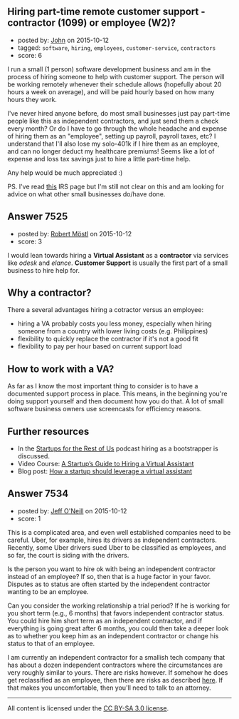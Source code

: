 ## Hiring part-time remote customer support - contractor (1099) or employee (W2)?

- posted by: [John](https://stackexchange.com/users/2929041/john) on 2015-10-12
- tagged: `software`, `hiring`, `employees`, `customer-service`, `contractors`
- score: 6

I run a small (1 person) software development business and am in the process of hiring someone to help with customer support. The person will be working remotely whenever their schedule allows (hopefully about 20 hours a week on average), and will be paid hourly based on how many hours they work.

I've never hired anyone before, do most small businesses just pay part-time people like this as independent contractors, and just send them a check every month? Or do I have to go through the whole headache and expense of hiring them as an "employee", setting up payroll, payroll taxes, etc? I understand that I'll also lose my solo-401k if I hire them as an employee, and can no longer deduct my healthcare premiums! Seems like a lot of expense and loss tax savings just to hire a little part-time help.

Any help would be much appreciated :)

PS. I've read [this][1] IRS page but I'm still not clear on this and am looking for advice on what other small businesses do/have done.


  [1]: https://www.irs.gov/Businesses/Small-Businesses-&-Self-Employed/Independent-Contractor-Self-Employed-or-Employee


## Answer 7525

- posted by: [Robert Möstl](https://stackexchange.com/users/1018191/robert-m-stl) on 2015-10-12
- score: 3

I would lean towards hiring a **Virtual Assistant**  as a **contractor** via services like *odesk* and *elance*. **Customer Support** is usually the first part of a small business to hire help for. 

## Why a contractor?

There a several advantages hiring a cotractor versus an employee:

- hiring a VA probably costs you less money, especially when hiring someone from a country with lower living costs (e.g. Philippines)
- flexibility to quickly replace the contractor if it's not a good fit
- flexibility to pay per hour based on current support load


## How to work with a VA?
As far as I know the most important thing to consider is to have a documented support process in place. This means, in the beginning you're doing support yourself and then document how you do that. A lot of small software business owners use screencasts for efficiency reasons.

## Further resources

- In the [Startups for the Rest of Us](http://www.startupsfortherestofus.com/episodes/episode-143-how-to-hire-like-a-bootstrapper-with-special-guest-laura-roeder) podcast hiring as a bootstrapper is discussed.
- Video Course: [A Startup’s Guide to Hiring a Virtual Assistant](https://www.udemy.com/startups-guide-hiring-virtual-assistant-va/)
- Blog post: [How a startup should leverage a virtual assistant](http://blog.asmartbear.com/virtual-assistant-startup.html)


## Answer 7534

- posted by: [Jeff O'Neill](https://stackexchange.com/users/46273/jeff-o-neill) on 2015-10-12
- score: 1

<p>This is a complicated area, and even well established companies need to be careful.  Uber, for example, hires its drivers as independent contractors.  Recently, some Uber drivers sued Uber to be classified as employees, and so far, the court is siding with the drivers.</p>

<p>Is the person you want to hire ok with being an independent contractor instead of an employee?  If so, then that is a huge factor in your favor.  Disputes as to status are often started by the independent contractor wanting to be an employee.</p>

<p>Can you consider the working relationship a trial period?  If he is working for you short term (e.g., 6 months) that favors independent contractor status.  You could hire him short term as an independent contractor, and if everything is going great after 6 months, you could then take a deeper look as to whether you keep him as an independent contractor or change his status to that of an employee.</p>

<p>I am currently an independent contractor for a smallish tech company that has about a dozen independent contractors where the circumstances are very roughly similar to yours.  There are risks however.  If somehow he does get reclassified as an employee, then there are risks as described <a href="http://www.woodllp.com/Publications/Articles/pdf/Ten_Consequences_of_Reclassifying_Independent_Contractors_as_Employees.pdf" rel="nofollow">here</a>.  If that makes you uncomfortable, then you'll need to talk to an attorney.</p>




---

All content is licensed under the [CC BY-SA 3.0 license](https://creativecommons.org/licenses/by-sa/3.0/).
